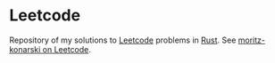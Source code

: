 # Leetcode

Repository of my solutions to [Leetcode](https://leetcode.com/) problems in [Rust](https://www.rust-lang.org/).
See [moritz-konarski on Leetcode](https://leetcode.com/user8109le/).
